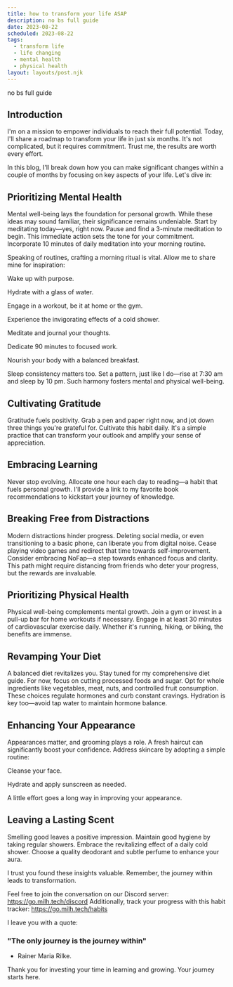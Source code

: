 ```yaml
---
title: how to transform your life ASAP
description: no bs full guide
date: 2023-08-22
scheduled: 2023-08-22
tags:
  - transform life
  - life changing
  - mental health
  - physical health
layout: layouts/post.njk
---
```


no bs full guide

## Introduction

I'm on a mission to empower individuals to reach their full potential. Today, I'll share a roadmap to transform your life in just six months. It's not complicated, but it requires commitment. Trust me, the results are worth every effort.


In this blog, I'll break down how you can make significant changes within a couple of months by focusing on key aspects of your life. Let's dive in:

## Prioritizing Mental Health

Mental well-being lays the foundation for personal growth. While these ideas may sound familiar, their significance remains undeniable. Start by meditating today—yes, right now. Pause and find a 3-minute meditation to begin. This immediate action sets the tone for your commitment. Incorporate 10 minutes of daily meditation into your morning routine.

Speaking of routines, crafting a morning ritual is vital. Allow me to share mine for inspiration:

Wake up with purpose.

Hydrate with a glass of water.

Engage in a workout, be it at home or the gym.

Experience the invigorating effects of a cold shower.

Meditate and journal your thoughts.

Dedicate 90 minutes to focused work.

Nourish your body with a balanced breakfast.

Sleep consistency matters too. Set a pattern, just like I do—rise at 7:30 am and sleep by 10 pm. Such harmony fosters mental and physical well-being.

## Cultivating Gratitude

Gratitude fuels positivity. Grab a pen and paper right now, and jot down three things you're grateful for. Cultivate this habit daily. It's a simple practice that can transform your outlook and amplify your sense of appreciation.

## Embracing Learning

Never stop evolving. Allocate one hour each day to reading—a habit that fuels personal growth. I'll provide a link to my favorite book recommendations to kickstart your journey of knowledge.

## Breaking Free from Distractions

Modern distractions hinder progress. Deleting social media, or even transitioning to a basic phone, can liberate you from digital noise. Cease playing video games and redirect that time towards self-improvement. Consider embracing NoFap—a step towards enhanced focus and clarity. This path might require distancing from friends who deter your progress, but the rewards are invaluable.

## Prioritizing Physical Health

Physical well-being complements mental growth. Join a gym or invest in a pull-up bar for home workouts if necessary. Engage in at least 30 minutes of cardiovascular exercise daily. Whether it's running, hiking, or biking, the benefits are immense.

## Revamping Your Diet

A balanced diet revitalizes you. Stay tuned for my comprehensive diet guide. For now, focus on cutting processed foods and sugar. Opt for whole ingredients like vegetables, meat, nuts, and controlled fruit consumption. These choices regulate hormones and curb constant cravings. Hydration is key too—avoid tap water to maintain hormone balance.

## Enhancing Your Appearance

Appearances matter, and grooming plays a role. A fresh haircut can significantly boost your confidence. Address skincare by adopting a simple routine:

Cleanse your face.

Hydrate and apply sunscreen as needed.

A little effort goes a long way in improving your appearance.

## Leaving a Lasting Scent

Smelling good leaves a positive impression. Maintain good hygiene by taking regular showers. Embrace the revitalizing effect of a daily cold shower. Choose a quality deodorant and subtle perfume to enhance your aura.

I trust you found these insights valuable. Remember, the journey within leads to transformation.

Feel free to join the conversation on our Discord server: https://go.milh.tech/discord Additionally, track your progress with this habit tracker: https://go.milh.tech/habits

I leave you with a quote: 
### "The only journey is the journey within"
- Rainer Maria Rilke.

Thank you for investing your time in learning and growing. Your journey starts here.
